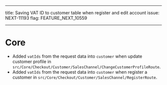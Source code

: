 ---
title: Saving VAT ID to customer table when register and edit account
issue: NEXT-11193
flag: FEATURE_NEXT_10559
___
# Core
*  Added `vatIds` from the request data into `customer` when update customer profile in `src/Core/Checkout/Customer/SalesChannel/ChangeCustomerProfileRoute`.
*  Added `vatIds` from the request data into `customer` when register a customer in `src/Core/Checkout/Customer/SalesChannel/RegisterRoute`.
